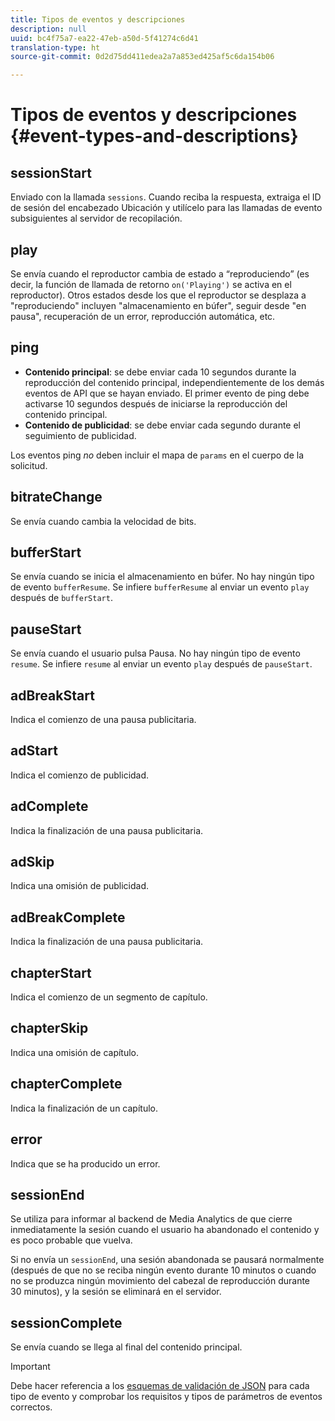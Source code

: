 ```yaml
---
title: Tipos de eventos y descripciones
description: null
uuid: bc4f75a7-ea22-47eb-a50d-5f41274c6d41
translation-type: ht
source-git-commit: 0d2d75dd411edea2a7a853ed425af5c6da154b06

---
```



# Tipos de eventos y descripciones {#event-types-and-descriptions}

## sessionStart

Enviado con la llamada `sessions`. Cuando reciba la respuesta, extraiga el ID de sesión del encabezado Ubicación y utilícelo para las llamadas de evento subsiguientes al servidor de recopilación.

## play

Se envía cuando el reproductor cambia de estado a “reproduciendo” (es decir, la función de llamada de retorno `on('Playing')` se activa en el reproductor). Otros estados desde los que el reproductor se desplaza a "reproduciendo" incluyen "almacenamiento en búfer", seguir desde "en pausa", recuperación de un error, reproducción automática, etc.

## ping

* **Contenido principal**: se debe enviar cada 10 segundos durante la reproducción del contenido principal, independientemente de los demás eventos de API que se hayan enviado. El primer evento de ping debe activarse 10 segundos después de iniciarse la reproducción del contenido principal.
* **Contenido de publicidad**: se debe enviar cada segundo durante el seguimiento de publicidad.

Los eventos ping *no* deben incluir el mapa de `params` en el cuerpo de la solicitud.

## bitrateChange

Se envía cuando cambia la velocidad de bits.

## bufferStart

Se envía cuando se inicia el almacenamiento en búfer. No hay ningún tipo de evento `bufferResume`. Se infiere `bufferResume` al enviar un evento `play` después de `bufferStart`.

## pauseStart

Se envía cuando el usuario pulsa Pausa. No hay ningún tipo de evento `resume`. Se infiere `resume` al enviar un evento `play` después de `pauseStart`.

## adBreakStart

Indica el comienzo de una pausa publicitaria.

## adStart

Indica el comienzo de publicidad.

## adComplete

Indica la finalización de una pausa publicitaria.

## adSkip

Indica una omisión de publicidad.

## adBreakComplete

Indica la finalización de una pausa publicitaria.

## chapterStart

Indica el comienzo de un segmento de capítulo.

## chapterSkip

Indica una omisión de capítulo.

## chapterComplete

Indica la finalización de un capítulo.

## error

Indica que se ha producido un error.

## sessionEnd

Se utiliza para informar al backend de Media Analytics de que cierre inmediatamente la sesión cuando el usuario ha abandonado el contenido y es poco probable que vuelva.

Si no envía un `sessionEnd`, una sesión abandonada se pausará normalmente (después de que no se reciba ningún evento durante 10 minutos o cuando no se produzca ningún movimiento del cabezal de reproducción durante 30 minutos), y la sesión se eliminará en el servidor.

## sessionComplete

Se envía cuando se llega al final del contenido principal.

>[!IMPORTANT]
>
>Debe hacer referencia a los [esquemas de validación de JSON](/help/media-collection-api/mc-api-ref/mc-api-json-validation.md) para cada tipo de evento y comprobar los requisitos y tipos de parámetros de eventos correctos.

